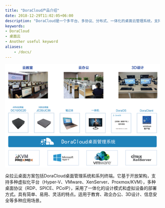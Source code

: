 ```yaml
---
title: "DoraCloud产品介绍"
date: 2018-12-29T11:02:05+06:00
description: "DoraCloud是一个多平台、多协议、分布式、一体化的桌面云管理系统，支持Hyper-V、Proxmox、VMware、XenServer等虚拟化环境"
keywords:
- DoraCloud
- 桌面云 
- Another useful keyword
aliases:
    - /docs/
---
```


![image](DoraCloudSolution.png?width=800px)

朵拉云桌面方案包括DoraCloud桌面管理系统和系列终端。它基于开放架构，支持多种虚拟化平台（Hyper-V、VMware、XenServer、Proxmox/KVM），多种桌面协议（RDP、SPICE、PCoIP），采用了一体化的设计模式和虚拟设备的部署方式。具有简单、易用、灵活的特点。适用于教育、政企办公、3D设计、信息安全等多种应用场景。

